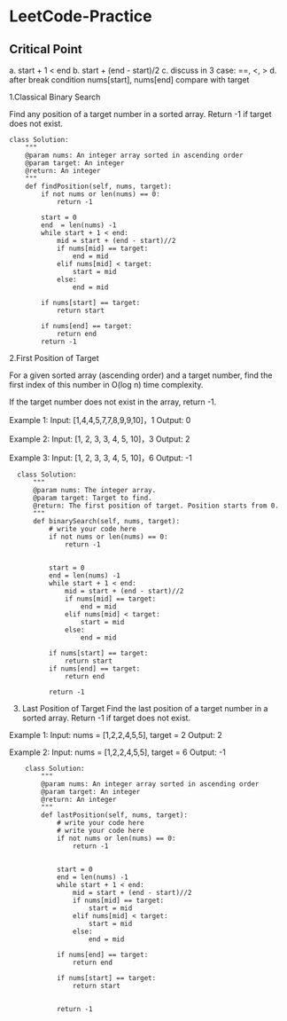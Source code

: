 # LeetCode-Practice

## Critical Point
a. start + 1 < end 
b. start + (end - start)/2
c. discuss in 3 case: ==, <, >
d. after break condition nums[start], nums[end] compare with target


1.Classical Binary Search

Find any position of a target number in a sorted array. Return -1 if target does not exist.



    class Solution:
        """
        @param nums: An integer array sorted in ascending order
        @param target: An integer
        @return: An integer
        """
        def findPosition(self, nums, target):
            if not nums or len(nums) == 0:
                return -1

            start = 0
            end  = len(nums) -1
            while start + 1 < end:
                mid = start + (end - start)//2
                if nums[mid] == target:
                    end = mid
                elif nums[mid] < target:
                    start = mid
                else:
                    end = mid

            if nums[start] == target:
                return start

            if nums[end] == target:
                return end
            return -1
            
            

2.First Position of Target

For a given sorted array (ascending order) and a target number, 
find the first index of this number in O(log n) time complexity.

If the target number does not exist in the array, return -1.

Example 1:
Input:  [1,4,4,5,7,7,8,9,9,10]，1
Output: 0
	
Example 2:
Input: [1, 2, 3, 3, 4, 5, 10]，3
Output: 2
	
Example 3:
Input: [1, 2, 3, 3, 4, 5, 10]，6
Output: -1
	

      class Solution:
          """
          @param nums: The integer array.
          @param target: Target to find.
          @return: The first position of target. Position starts from 0.
          """
          def binarySearch(self, nums, target):
              # write your code here
              if not nums or len(nums) == 0:
                  return -1


              start = 0
              end = len(nums) -1
              while start + 1 < end:
                  mid = start + (end - start)//2
                  if nums[mid] == target:
                      end = mid
                  elif nums[mid] < target:
                      start = mid
                  else:
                      end = mid

              if nums[start] == target:
                  return start
              if nums[end] == target:
                  return end

              return -1
              
              
              
3. Last Position of Target
Find the last position of a target number in a sorted array. 
Return -1 if target does not exist.

Example 1:
Input: nums = [1,2,2,4,5,5], target = 2
Output: 2

Example 2:
Input: nums = [1,2,2,4,5,5], target = 6
Output: -1

        class Solution:
            """
            @param nums: An integer array sorted in ascending order
            @param target: An integer
            @return: An integer
            """
            def lastPosition(self, nums, target):
                # write your code here
                # write your code here
                if not nums or len(nums) == 0:
                    return -1


                start = 0
                end = len(nums) -1
                while start + 1 < end:
                    mid = start + (end - start)//2
                    if nums[mid] == target:
                        start = mid
                    elif nums[mid] < target:
                        start = mid
                    else:
                        end = mid

                if nums[end] == target:
                    return end                

                if nums[start] == target:
                    return start


                return -1
